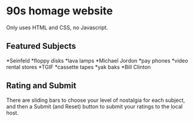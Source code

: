 # 90s homage website
Only uses HTML and CSS, no Javascript.

## Featured Subjects
*Seinfeld
*floppy disks
*lava lamps
*Michael Jordon
*pay phones
*video rental stores
*TGIF
*cassette tapes
*yak baks
*Bill Clinton

## Rating and Submit
There are sliding bars to choose your level of nostalgia for each subject, and then a Submit (and Reset) button to submit your ratings to the local host.
